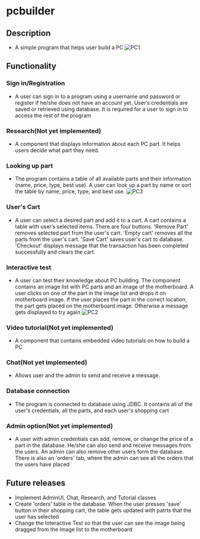 # pcbuilder

## Description
   - A simple program that helps user build a PC
   ![PC1](https://user-images.githubusercontent.com/55845904/71956212-2c921e00-31b0-11ea-8d99-387450096652.PNG)

## Functionality

### Sign in/Registration
   - A user can sign in to a program using a username and password or register if he/she does not have an account yet. User’s credentials are saved or retrieved using database. It is required for a user to sign in to access the rest of the program

### Research(Not yet implemented)
   - A component that displays information about each PC part. It helps users decide what part they need.  
### Looking up part
   - The program contains a table of all available parts and their information (name, price, type, best use). A user can look up a part by name or sort the table by name, price, type, and best use. 
   ![PC3](https://user-images.githubusercontent.com/55845904/71956684-6ca5d080-31b1-11ea-881c-a94849e91b80.PNG)

### User's Cart
   - A user can select a desired part and add it to a cart. A cart contains a table with user’s selected items. There are four buttons. 'Remove Part' removes selected part from the user's cart. 'Empty cart' removes all the parts from the user's cart. 'Save Cart' saves user's cart to database. 'Checkout' displays message that the transaction has been completed successfully and clears the cart. 

### Interactive test
   - A user can test their knowledge about PC building. The component contains an image list with PC parts and an image of the motherboard. A user clicks on one of the part in the image list and drops it
on motherboard image. If the user places the part in the correct location, the part
gets placed on the motherboard image. Otherwise a message gets displayed to try again
![PC2](https://user-images.githubusercontent.com/55845904/71956292-5c412600-31b0-11ea-9ce9-3408a2c0d619.PNG)
   
### Video tutorial(Not yet implemented)
   - A component that contains embedded video tutorials on how to build a PC

### Chat(Not yet implemented)
   - Allows user and the admin to send and receive a message. 

### Database connection
   - The program is connected to database using JDBC. It contains all of the user's credentials, all the parts, and each user's shopping cart

### Admin option(Not yet implemented)
   - A user with admin credentials can add, remove, or change the price of a part in the database. He/she can also send and receive messages from the users. An admin can also remove other users form the database. There is also an 'orders' tab, where the admin can see all the orders that the users have placed

## Future releases
   - Implement AdminUI, Chat, Research, and Tutorial classes
   - Create 'orders' table in the database. When the user presses 'save' button in their shopping cart, the table gets updated with patrts that the user has selected
   - Change the Interactive Test so that the user can see the image being dragged from the image list to the motherboard
